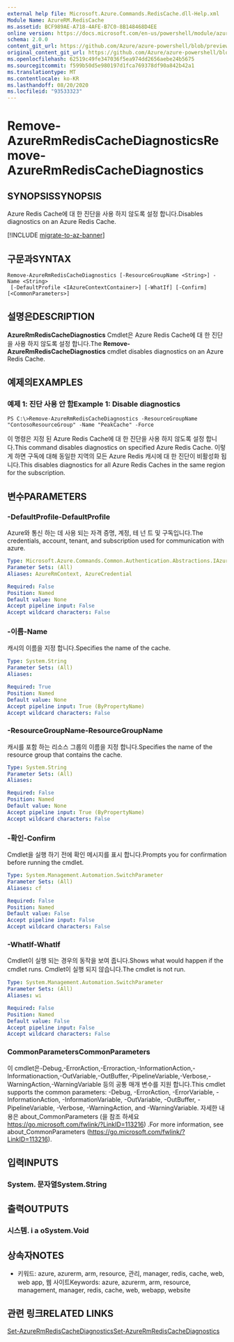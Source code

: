 ```yaml
---
external help file: Microsoft.Azure.Commands.RedisCache.dll-Help.xml
Module Name: AzureRM.RedisCache
ms.assetid: BCF989AE-A718-4AFE-B7C0-8B148468D4EE
online version: https://docs.microsoft.com/en-us/powershell/module/azurerm.rediscache/remove-azurermrediscachediagnostics
schema: 2.0.0
content_git_url: https://github.com/Azure/azure-powershell/blob/preview/src/ResourceManager/RedisCache/Commands.RedisCache/help/Remove-AzureRmRedisCacheDiagnostics.md
original_content_git_url: https://github.com/Azure/azure-powershell/blob/preview/src/ResourceManager/RedisCache/Commands.RedisCache/help/Remove-AzureRmRedisCacheDiagnostics.md
ms.openlocfilehash: 62519c49fe347036f5ea974dd2656aebe24b5675
ms.sourcegitcommit: f599b50d5e980197d1fca769378df90a842b42a1
ms.translationtype: MT
ms.contentlocale: ko-KR
ms.lasthandoff: 08/20/2020
ms.locfileid: "93533323"
---
```

# <span data-ttu-id="fe60e-101">Remove-AzureRmRedisCacheDiagnostics</span><span class="sxs-lookup"><span data-stu-id="fe60e-101">Remove-AzureRmRedisCacheDiagnostics</span></span>

## <span data-ttu-id="fe60e-102">SYNOPSIS</span><span class="sxs-lookup"><span data-stu-id="fe60e-102">SYNOPSIS</span></span>
<span data-ttu-id="fe60e-103">Azure Redis Cache에 대 한 진단을 사용 하지 않도록 설정 합니다.</span><span class="sxs-lookup"><span data-stu-id="fe60e-103">Disables diagnostics on an Azure Redis Cache.</span></span>

[!INCLUDE [migrate-to-az-banner](../../includes/migrate-to-az-banner.md)]

## <span data-ttu-id="fe60e-104">구문과</span><span class="sxs-lookup"><span data-stu-id="fe60e-104">SYNTAX</span></span>

```
Remove-AzureRmRedisCacheDiagnostics [-ResourceGroupName <String>] -Name <String>
 [-DefaultProfile <IAzureContextContainer>] [-WhatIf] [-Confirm] [<CommonParameters>]
```

## <span data-ttu-id="fe60e-105">설명은</span><span class="sxs-lookup"><span data-stu-id="fe60e-105">DESCRIPTION</span></span>
<span data-ttu-id="fe60e-106">**AzureRmRedisCacheDiagnostics** Cmdlet은 Azure Redis Cache에 대 한 진단을 사용 하지 않도록 설정 합니다.</span><span class="sxs-lookup"><span data-stu-id="fe60e-106">The **Remove-AzureRmRedisCacheDiagnostics** cmdlet disables diagnostics on an Azure Redis Cache.</span></span>

## <span data-ttu-id="fe60e-107">예제의</span><span class="sxs-lookup"><span data-stu-id="fe60e-107">EXAMPLES</span></span>

### <span data-ttu-id="fe60e-108">예제 1: 진단 사용 안 함</span><span class="sxs-lookup"><span data-stu-id="fe60e-108">Example 1: Disable diagnostics</span></span>
```
PS C:\>Remove-AzureRmRedisCacheDiagnostics -ResourceGroupName "ContosoResourceGroup" -Name "PeakCache" -Force
```

<span data-ttu-id="fe60e-109">이 명령은 지정 된 Azure Redis Cache에 대 한 진단을 사용 하지 않도록 설정 합니다.</span><span class="sxs-lookup"><span data-stu-id="fe60e-109">This command disables diagnostics on specified Azure Redis Cache.</span></span>
<span data-ttu-id="fe60e-110">이렇게 하면 구독에 대해 동일한 지역의 모든 Azure Redis 캐시에 대 한 진단이 비활성화 됩니다.</span><span class="sxs-lookup"><span data-stu-id="fe60e-110">This disables diagnostics for all Azure Redis Caches in the same region for the subscription.</span></span>

## <span data-ttu-id="fe60e-111">변수</span><span class="sxs-lookup"><span data-stu-id="fe60e-111">PARAMETERS</span></span>

### <span data-ttu-id="fe60e-112">-DefaultProfile</span><span class="sxs-lookup"><span data-stu-id="fe60e-112">-DefaultProfile</span></span>
<span data-ttu-id="fe60e-113">Azure와 통신 하는 데 사용 되는 자격 증명, 계정, 테 넌 트 및 구독입니다.</span><span class="sxs-lookup"><span data-stu-id="fe60e-113">The credentials, account, tenant, and subscription used for communication with azure.</span></span>

```yaml
Type: Microsoft.Azure.Commands.Common.Authentication.Abstractions.IAzureContextContainer
Parameter Sets: (All)
Aliases: AzureRmContext, AzureCredential

Required: False
Position: Named
Default value: None
Accept pipeline input: False
Accept wildcard characters: False
```

### <span data-ttu-id="fe60e-114">-이름</span><span class="sxs-lookup"><span data-stu-id="fe60e-114">-Name</span></span>
<span data-ttu-id="fe60e-115">캐시의 이름을 지정 합니다.</span><span class="sxs-lookup"><span data-stu-id="fe60e-115">Specifies the name of the cache.</span></span>

```yaml
Type: System.String
Parameter Sets: (All)
Aliases:

Required: True
Position: Named
Default value: None
Accept pipeline input: True (ByPropertyName)
Accept wildcard characters: False
```

### <span data-ttu-id="fe60e-116">-ResourceGroupName</span><span class="sxs-lookup"><span data-stu-id="fe60e-116">-ResourceGroupName</span></span>
<span data-ttu-id="fe60e-117">캐시를 포함 하는 리소스 그룹의 이름을 지정 합니다.</span><span class="sxs-lookup"><span data-stu-id="fe60e-117">Specifies the name of the resource group that contains the cache.</span></span>

```yaml
Type: System.String
Parameter Sets: (All)
Aliases:

Required: False
Position: Named
Default value: None
Accept pipeline input: True (ByPropertyName)
Accept wildcard characters: False
```

### <span data-ttu-id="fe60e-118">-확인</span><span class="sxs-lookup"><span data-stu-id="fe60e-118">-Confirm</span></span>
<span data-ttu-id="fe60e-119">Cmdlet을 실행 하기 전에 확인 메시지를 표시 합니다.</span><span class="sxs-lookup"><span data-stu-id="fe60e-119">Prompts you for confirmation before running the cmdlet.</span></span>

```yaml
Type: System.Management.Automation.SwitchParameter
Parameter Sets: (All)
Aliases: cf

Required: False
Position: Named
Default value: False
Accept pipeline input: False
Accept wildcard characters: False
```

### <span data-ttu-id="fe60e-120">-WhatIf</span><span class="sxs-lookup"><span data-stu-id="fe60e-120">-WhatIf</span></span>
<span data-ttu-id="fe60e-121">Cmdlet이 실행 되는 경우의 동작을 보여 줍니다.</span><span class="sxs-lookup"><span data-stu-id="fe60e-121">Shows what would happen if the cmdlet runs.</span></span>
<span data-ttu-id="fe60e-122">Cmdlet이 실행 되지 않습니다.</span><span class="sxs-lookup"><span data-stu-id="fe60e-122">The cmdlet is not run.</span></span>

```yaml
Type: System.Management.Automation.SwitchParameter
Parameter Sets: (All)
Aliases: wi

Required: False
Position: Named
Default value: False
Accept pipeline input: False
Accept wildcard characters: False
```

### <span data-ttu-id="fe60e-123">CommonParameters</span><span class="sxs-lookup"><span data-stu-id="fe60e-123">CommonParameters</span></span>
<span data-ttu-id="fe60e-124">이 cmdlet은-Debug,-ErrorAction,-Erroraction,-InformationAction,-Informationaction,-OutVariable,-OutBuffer,-PipelineVariable,-Verbose,-WarningAction,-WarningVariable 등의 공통 매개 변수를 지원 합니다.</span><span class="sxs-lookup"><span data-stu-id="fe60e-124">This cmdlet supports the common parameters: -Debug, -ErrorAction, -ErrorVariable, -InformationAction, -InformationVariable, -OutVariable, -OutBuffer, -PipelineVariable, -Verbose, -WarningAction, and -WarningVariable.</span></span> <span data-ttu-id="fe60e-125">자세한 내용은 about_CommonParameters (을 참조 하세요 https://go.microsoft.com/fwlink/?LinkID=113216) .</span><span class="sxs-lookup"><span data-stu-id="fe60e-125">For more information, see about_CommonParameters (https://go.microsoft.com/fwlink/?LinkID=113216).</span></span>

## <span data-ttu-id="fe60e-126">입력</span><span class="sxs-lookup"><span data-stu-id="fe60e-126">INPUTS</span></span>

### <span data-ttu-id="fe60e-127">System. 문자열</span><span class="sxs-lookup"><span data-stu-id="fe60e-127">System.String</span></span>

## <span data-ttu-id="fe60e-128">출력</span><span class="sxs-lookup"><span data-stu-id="fe60e-128">OUTPUTS</span></span>

### <span data-ttu-id="fe60e-129">시스템. i a o</span><span class="sxs-lookup"><span data-stu-id="fe60e-129">System.Void</span></span>

## <span data-ttu-id="fe60e-130">상속자</span><span class="sxs-lookup"><span data-stu-id="fe60e-130">NOTES</span></span>
* <span data-ttu-id="fe60e-131">키워드: azure, azurerm, arm, resource, 관리, manager, redis, cache, web, web app, 웹 사이트</span><span class="sxs-lookup"><span data-stu-id="fe60e-131">Keywords: azure, azurerm, arm, resource, management, manager, redis, cache, web, webapp, website</span></span>

## <span data-ttu-id="fe60e-132">관련 링크</span><span class="sxs-lookup"><span data-stu-id="fe60e-132">RELATED LINKS</span></span>

[<span data-ttu-id="fe60e-133">Set-AzureRmRedisCacheDiagnostics</span><span class="sxs-lookup"><span data-stu-id="fe60e-133">Set-AzureRmRedisCacheDiagnostics</span></span>](./Set-AzureRmRedisCacheDiagnostics.md)


